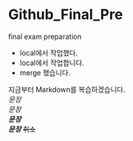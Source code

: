 # Github_Final_Pre
final exam preparation

- local에서 작업했다.
- local에서 작업합니다. 
- merge 했습니다.

지금부터 Markdown를 복습하겠습니다.  
*문장*  
_문장_  
**_문장_**  
***문장***
~~취소~~  
